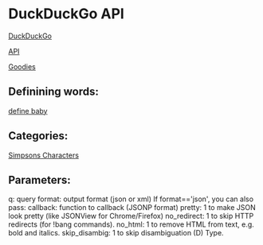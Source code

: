 # DuckDuckGo API

[DuckDuckGo](http://www.duckduckgo.com)

[API](http://duckduckgo.com/api.html)

[Goodies](http://duckduckgo.com/goodies.html)

## Definining words:
[define baby](http://duckduckgo.com/?q=define+baby)

## Categories:
[Simpsons Characters](http://duckduckgo.com/?q=simpsons+characters)

## Parameters:
q: query
format: output format (json or xml)
	If format=='json', you can also pass:
		callback: function to callback (JSONP format)
		pretty: 1 to make JSON look pretty (like JSONView for Chrome/Firefox)
no_redirect: 1 to skip HTTP redirects (for !bang commands).
no_html: 1 to remove HTML from text, e.g. bold and italics.
skip_disambig: 1 to skip disambiguation (D) Type.
